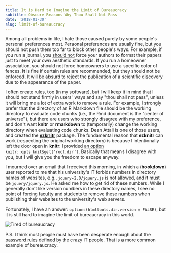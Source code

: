 ```yaml
---
title: It is Hard to Imagine the Limit of Bureaucracy
subtitle: Obscure Reasons Why Thou Shall Not Pass
date: '2018-01-30'
slug: limit-of-bureaucracy
---
```


Among all problems in life, I hate those caused purely by some people's personal preferences most. Personal preferences are usually fine, but you should not push them too far to block other people's ways. For example, if you run a journal, you [should not](/en/2017/12/formatting-papers/) force your authors to format their papers just to meet your own aesthetic standards. If you run a homeowner association, you should not force homeowners to use a specific color of fences. It is fine if certain rules are recommended, but they should not be enforced. It will be absurd to reject the publication of a scientific discovery due to the appearance of the paper.

I often create rules, too (in my software), but I will keep it in mind that I should not stand firmly in users' ways and say "thou shall not pass", unless it will bring me a lot of extra work to remove a rule. For example, I strongly prefer that the directory of an R Markdown file should be the working directory to evaluate code chunks (i.e., the Rmd document is the "center of universe"), but there are users who strongly disagree with my preference, and don't want **knitr** or **rmarkdown** to (temporarily) change the working directory when evaluating code chunks. Dean Attali is one of those users, and created the [**ezknitr**](https://github.com/ropensci/ezknitr) package. The fundamental reason that **ezknitr** can work (respecting the original working directory) is because I intentionally left the door open in **knitr**: I provided [an option](/knitr/options/) `knitr::opts_knit$get('root.dir')`. Basically that means I disagree with you, but I will give you the freedom to escape anyway.

I mourned over an email that I received this morning, in which a (**bookdown**) user reported to me that his university's IT forbids numbers in directory names of websites, e.g., `jquery-2.0/jquery.js` is not allowed, and it must be `jquery/jquery.js`. He asked me how to get rid of these numbers. While I generally don't like version numbers in these directory names, I see no point of forcing faculty and students to remove these numbers when publishing their websites to the university's web servers.

Fortunately, I have an answer: `options(htmltools.dir.version = FALSE)`, but it is still hard to imagine the limit of bureaucracy in this world.

![Tired of bureaucracy](https://slides.yihui.name/gif/tired.gif)

P.S. I think most people must have been desperate enough about the [password rules](/en/2012/08/stupid-iastate-password-rules/) defined by the crazy IT people. That is a more common example of bureaucracy.
